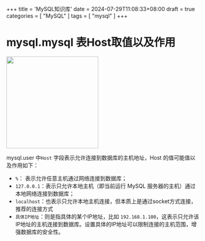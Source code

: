 +++
title = 'MySQL知识库'
date = 2024-07-29T11:08:33+08:00
draft = true
categories = [ "MySQL" ]
tags = [ "mysql" ]
+++


# mysql.mysql 表Host取值以及作用

<img class="gkpho-img" style="width:240px;" src="/img/mysql/knowledge/10.jpg">

mysql.user 中`Host` 字段表示允许连接到数据库的主机地址，Host 的值可能值以及作用如下：

- `%`： 表示允许任意主机通过网络连接到数据库；
- `127.0.0.1`：表示只允许本地主机（即当前运行 MySQL 服务器的主机）通过本地网络连接到数据库；
- `localhost`：也表示只允许本地主机连接，但本质上是通过socket方式连接，推荐的连接方式
- `具体IP地址`：则是指具体的某个IP地址，比如 `192.168.1.100`，这表示只允许该IP地址的主机连接到数据库。设置具体的IP地址可以限制连接的主机范围，增强数据库的安全性。